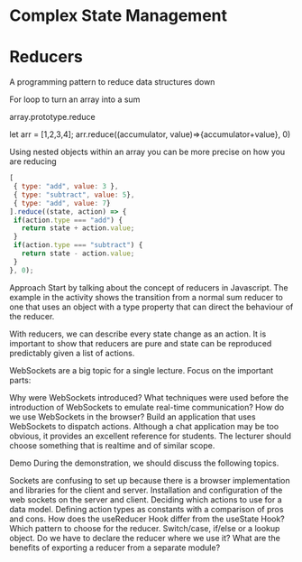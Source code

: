 # Complex State Management

# Reducers
 A programming pattern to reduce data structures down 

 For loop to turn an array into a sum 

 array.prototype.reduce

 let arr = [1,2,3,4];
 arr.reduce((accumulator, value)=>{accumulator+value}, 0)

 Using nested objects within an array you can be more precise on how you are reducing 

 ```js
 [
  { type: "add", value: 3 },
  { type: "subtract", value: 5},
  { type: "add", value: 7}
].reduce((state, action) => {
  if(action.type === "add") {
    return state + action.value;
  }
  if(action.type === "subtract") {
    return state - action.value;
  }
}, 0);
```

Approach
Start by talking about the concept of reducers in Javascript. The example in the activity shows the transition from a normal sum reducer to one that uses an object with a type property that can direct the behaviour of the reducer.

With reducers, we can describe every state change as an action. It is important to show that reducers are pure and state can be reproduced predictably given a list of actions.

WebSockets are a big topic for a single lecture. Focus on the important parts:

Why were WebSockets introduced?
What techniques were used before the introduction of WebSockets to emulate real-time communication?
How do we use WebSockets in the browser?
Build an application that uses WebSockets to dispatch actions. Although a chat application may be too obvious, it provides an excellent reference for students. The lecturer should choose something that is realtime and of similar scope.

Demo
During the demonstration, we should discuss the following topics.

Sockets are confusing to set up because there is a browser implementation and libraries for the client and server.
Installation and configuration of the web sockets on the server and client.
Deciding which actions to use for a data model.
Defining action types as constants with a comparison of pros and cons.
How does the useReducer Hook differ from the useState Hook?
Which pattern to choose for the reducer. Switch/case, if/else or a lookup object.
Do we have to declare the reducer where we use it? What are the benefits of exporting a reducer from a separate module?
